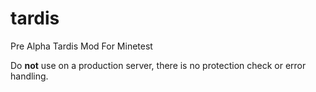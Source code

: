 # tardis
Pre Alpha Tardis Mod For Minetest

Do **not** use on a production server, there is no protection check or error handling.
